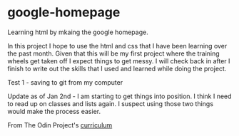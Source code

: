 # google-homepage
Learning html by mkaing the google homepage.

In this project I hope to use the html and css that I have been learning over the past month. Given that this will be my first project
where the training wheels get taken off I expect things to get messy. I will check back in after I finish to write out the skills that
I used and learned while doing the project. 

Test 1 - saving to git from my computer

Update as of Jan 2nd - I am starting to get things into position. I think I need to read up on classes and lists again. I suspect using those two things would make the process easier. 


From The Odin Project's [curriculum](http://www.theodinproject.com/courses/web-development-101/lessons/html-css)
